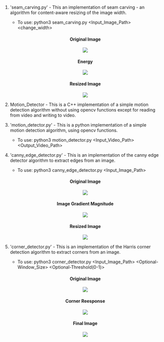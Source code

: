 1. 'seam_carving.py' - This an implementation of seam carving - an algorithm for content-aware resizing of the
   image width.
   - To use: python3 seam_carving.py <Input_Image_Path> <change_width>

   <p align="center"> 
   <h4 align="center">Original Image</h4>
   </p>
   <p align="center"> 
     <img src="https://github.com/TofunmiSodimu/Computer_Vision/blob/main/Kinkaku-ji.jpg"/>
   </p>

   <p align="center"> 
   <h4 align="center">Energy</h4>
   </p>
   <p align="center"> 
     <img src="https://github.com/TofunmiSodimu/Computer_Vision/blob/main/Energy.jpg"/>
   </p>

   <p align="center"> 
   <h4 align="center">Resized Image</h4>
   </p>
   <p align="center"> 
     <img src="https://github.com/TofunmiSodimu/Computer_Vision/blob/main/Resized_img.jpg"/>
   </p>

2. Motion_Detector - This is a C++ implementation of a simple motion detection algorithm without using opencv
   functions except for reading from video and writing to video.
3. 'motion_detector.py' - This is a python implementation of a simple motion detection algorithm,
   using opencv functions.
   - To use: python3 motion_detector.py <Input_Video_Path> <Output_Video_Path>
4. 'canny_edge_detector.py' - This is an implementation of the canny edge detector algorithm to extract edges
   from an image.
   - To use: python3 canny_edge_detector.py <Input_Image_Path>

   <p align="center"> 
   <h4 align="center">Original Image</h4>
   </p>
   <p align="center"> 
     <img src="https://github.com/TofunmiSodimu/Computer_Vision/blob/main/Lenna_(test_image).png"/>
   </p>

   <p align="center"> 
   <h4 align="center">Image Gradient Magnitude</h4>
   </p>
   <p align="center"> 
     <img src="https://github.com/TofunmiSodimu/Computer_Vision/blob/main/Img_magnitude.png"/>
   </p>

   <p align="center"> 
   <h4 align="center">Resized Image</h4>
   </p>
   <p align="center"> 
     <img src="https://github.com/TofunmiSodimu/Computer_Vision/blob/main/Final_img.png"/>
   </p>
5. 'corner_detector.py' - This is an implementation of the Harris corner detection algorithm to extract corners
    from an image.
   - To use: python3 corner_detector.py <Input_Image_Path> <Optional-Window_Size> <Optional-Threshold(0-1)>

   <p align="center"> 
   <h4 align="center">Original Image</h4>
   </p>
   <p align="center"> 
     <img src="https://github.com/TofunmiSodimu/Computer_Vision/blob/main/toy.png"/>
   </p>

   <p align="center"> 
   <h4 align="center">Corner Reesponse</h4>
   </p>
   <p align="center"> 
     <img src="https://github.com/TofunmiSodimu/Computer_Vision/blob/main/corner_response.png"/>
   </p>

   <p align="center"> 
   <h4 align="center">Final Image</h4>
   </p>
   <p align="center"> 
     <img src="https://github.com/TofunmiSodimu/Computer_Vision/blob/main/Final_img_corner.png"/>
   </p>
